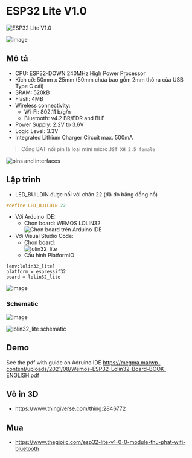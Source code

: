 # ESP32 Lite V1.0

![ESP32 Lite V1.0](https://github.com/neittien0110/MCU/assets/8079397/0dc51700-faed-4efe-8194-391021855b1a)

![image](https://github.com/neittien0110/MCU/assets/8079397/532ce8c9-54db-4f00-b264-fef491e2acd9)

## Mô tả 
- CPU: ESP32-DOWN 240MHz High Power Processor
- Kích cỡ: 50mm x 25mm  (50mm chưa bao gồm 2mm thò ra của USB Type C cái)
- SRAM: 520kB 
- Flash: 4MB
- Wireless connectivity:
  - Wi-Fi: 802.11 b/g/n
  - Bluetooth: v4.2 BR/EDR and BLE
- Power Supply: 2.2V to 3.6V
- Logic Level: 3.3V
- Integrated Lithium Charger Circuit max. 500mA
> Cổng BAT nối pin là loại mini micro `JST XH 2.5 female`

![pins and interfaces](https://github.com/neittien0110/MCU/assets/8079397/f591975d-b699-4d61-9bfb-38f6af7234f2)

## Lập trình
- LED_BUILDIN  được nối với chân 22 (đã đo bằng đồng hồ)

```C
#define LED_BUILDIN 22
```

- Với Arduino IDE:
  - Chọn board: WEMOS LOLIN32 \
  ![Chọn board trên Arduino IDE](https://github.com/neittien0110/MCU/assets/8079397/f079de11-0bf1-4948-bd4a-beb5568ead66)
- Với Visual Studio Code:
  - Chọn board: \
    ![lolin32_lite](https://github.com/neittien0110/MCU/assets/8079397/ceddc91b-fe56-49a3-8798-de8a22c5e2f4)
  - Cấu hình PlatformIO

```env
[env:lolin32_lite]
platform = espressif32
board = lolin32_lite
```
![image](https://github.com/neittien0110/MCU/assets/8079397/71912ac5-488c-45be-9af2-06452e94a2cd)

### Schematic

![image](https://github.com/neittien0110/MCU/assets/8079397/310ba9c4-1f37-4ddd-8047-4a91b105d267)

![lolin32_lite schematic](https://github.com/neittien0110/MCU/assets/8079397/39cdc625-25e0-4ebe-bcfa-4c6b08aa3d52)


## Demo
See the pdf with guide on Adruino IDE <https://megma.ma/wp-content/uploads/2021/08/Wemos-ESP32-Lolin32-Board-BOOK-ENGLISH.pdf>

## Vỏ in 3D
 - <https://www.thingiverse.com/thing:2846772>

## Mua
- <https://www.thegioiic.com/esp32-lite-v1-0-0-module-thu-phat-wifi-bluetooth>
